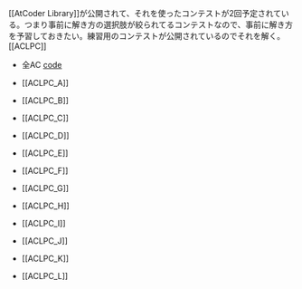 
[[AtCoder Library]]が公開されて、それを使ったコンテストが2回予定されている。つまり事前に解き方の選択肢が絞られてるコンテストなので、事前に解き方を予習しておきたい。練習用のコンテストが公開されているのでそれを解く。 [[ACLPC]]
- 全AC [code](https://github.com/nishio/atcoder/tree/master/acl)

- [[ACLPC_A]]
- [[ACLPC_B]]
- [[ACLPC_C]]
- [[ACLPC_D]]
- [[ACLPC_E]]
- [[ACLPC_F]]
- [[ACLPC_G]]
- [[ACLPC_H]]
- [[ACLPC_I]]
- [[ACLPC_J]]
- [[ACLPC_K]]
- [[ACLPC_L]]